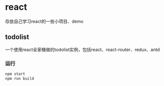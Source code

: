 # react
存放自己学习react的一些小项目、demo

## todolist

一个使用react全家桶做的todolist实例，包括react、react-router、redux、antd
### 运行
```javascript
npm start
npm run build
```
